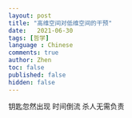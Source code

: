 ```yaml
---
layout: post
title: "高维空间对低维空间的干预"
date:   2021-06-30
tags: [哲学]
language : Chinese
comments: true
author: Zhen
toc: false
published: false
hidden: false
---
```



钥匙忽然出现
时间倒流
杀人无需负责
<!--stackedit_data:
eyJoaXN0b3J5IjpbMTQ1NzM4NDA0MF19
-->